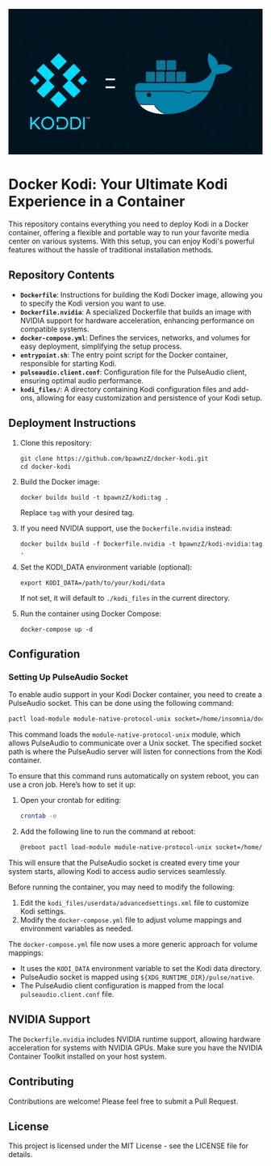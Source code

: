 ![Title Photo](title-photo.png)

# Docker Kodi: Your Ultimate Kodi Experience in a Container

This repository contains everything you need to deploy Kodi in a Docker container, offering a flexible and portable way to run your favorite media center on various systems. With this setup, you can enjoy Kodi's powerful features without the hassle of traditional installation methods.

## Repository Contents

- **`Dockerfile`**: Instructions for building the Kodi Docker image, allowing you to specify the Kodi version you want to use.
- **`Dockerfile.nvidia`**: A specialized Dockerfile that builds an image with NVIDIA support for hardware acceleration, enhancing performance on compatible systems.
- **`docker-compose.yml`**: Defines the services, networks, and volumes for easy deployment, simplifying the setup process.
- **`entrypoint.sh`**: The entry point script for the Docker container, responsible for starting Kodi.
- **`pulseaudio.client.conf`**: Configuration file for the PulseAudio client, ensuring optimal audio performance.
- **`kodi_files/`**: A directory containing Kodi configuration files and add-ons, allowing for easy customization and persistence of your Kodi setup.

## Deployment Instructions

1. Clone this repository:
   ```
   git clone https://github.com/bpawnzZ/docker-kodi.git
   cd docker-kodi
   ```

2. Build the Docker image:
   ```
   docker buildx build -t bpawnzZ/kodi:tag .
   ```
   Replace `tag` with your desired tag.

3. If you need NVIDIA support, use the `Dockerfile.nvidia` instead:
   ```
   docker buildx build -f Dockerfile.nvidia -t bpawnzZ/kodi-nvidia:tag .
   ```

4. Set the KODI_DATA environment variable (optional):
   ```
   export KODI_DATA=/path/to/your/kodi/data
   ```
   If not set, it will default to `./kodi_files` in the current directory.

5. Run the container using Docker Compose:
   ```
   docker-compose up -d
   ```

## Configuration

### Setting Up PulseAudio Socket

To enable audio support in your Kodi Docker container, you need to create a PulseAudio socket. This can be done using the following command:

```bash
pactl load-module module-native-protocol-unix socket=/home/insomnia/docker/kodi/pulseaudio.socket
```

This command loads the `module-native-protocol-unix` module, which allows PulseAudio to communicate over a Unix socket. The specified socket path is where the PulseAudio server will listen for connections from the Kodi container.

To ensure that this command runs automatically on system reboot, you can use a cron job. Here’s how to set it up:

1. Open your crontab for editing:
   ```bash
   crontab -e
   ```

2. Add the following line to run the command at reboot:
   ```bash
   @reboot pactl load-module module-native-protocol-unix socket=/home/insomnia/docker/kodi/pulseaudio.socket
   ```

This will ensure that the PulseAudio socket is created every time your system starts, allowing Kodi to access audio services seamlessly.

Before running the container, you may need to modify the following:

1. Edit the `kodi_files/userdata/advancedsettings.xml` file to customize Kodi settings.
2. Modify the `docker-compose.yml` file to adjust volume mappings and environment variables as needed.

The `docker-compose.yml` file now uses a more generic approach for volume mappings:
- It uses the `KODI_DATA` environment variable to set the Kodi data directory.
- PulseAudio socket is mapped using `${XDG_RUNTIME_DIR}/pulse/native`.
- The PulseAudio client configuration is mapped from the local `pulseaudio.client.conf` file.

## NVIDIA Support

The `Dockerfile.nvidia` includes NVIDIA runtime support, allowing hardware acceleration for systems with NVIDIA GPUs. Make sure you have the NVIDIA Container Toolkit installed on your host system.


## Contributing

Contributions are welcome! Please feel free to submit a Pull Request.

## License

This project is licensed under the MIT License - see the LICENSE file for details.
